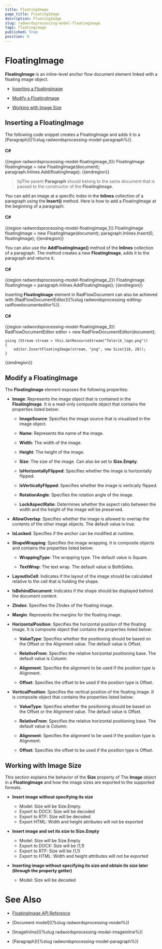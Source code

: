 ```yaml
---
title: FloatingImage
page_title: FloatingImage
description: FloatingImage
slug: radwordsprocessing-model-floatingimage
tags: floatingimage
published: True
position: 9
---
```


# FloatingImage



__FloatingImage__ is an inline-level anchor flow document element linked with a floating image object.
      

* [Inserting a FloatingImage](#inserting-a-floatingimage)

* [Modify a FloatingImage](#modify-a-floatingimage)

* [Working with Image Size](#working-with-image-size)

## Inserting a FloatingImage

The following code snippet creates a FloatingImage and adds it to a [Paragraph]({%slug radwordsprocessing-model-paragraph%}).
        

#### __C#__

{{region radwordsprocessing-model-floatingimage_0}}
    FloatingImage floatingImage = new FloatingImage(document);
    paragraph.Inlines.Add(floatingImage);
{{endregion}}



>tipThe parent __Paragraph__ should belong to the same document that is passed to the constructor of the __FloatingImage__.
          

You can add an image at a specific index in the __Inlines__ collection of a paragraph using the __Insert()__ method. Here is how to add a FloatingImage at the beginning of a paragraph:
        

#### __C#__

{{region radwordsprocessing-model-floatingimage_1}}
    FloatingImage floatingImage = new FloatingImage(document);
    paragraph.Inlines.Insert(0, floatingImage);
{{endregion}}



You can also use the __AddFloatingImage()__ method of the __Inlines__ collection of a paragraph. The method creates a new __FloatingImage__, adds it to the paragraph and returns it.
        

#### __C#__

{{region radwordsprocessing-model-floatingimage_2}}
    FloatingImage floatingImage = paragraph.Inlines.AddFloatingImage();
{{endregion}}



Inserting __FloatingImage__ element in RadFlowDocument can also be achieved with [RadFlowDocumentEditor]({%slug radwordsprocessing-editing-radflowdocumenteditor%}).
        

#### __C#__

{{region radwordsprocessing-model-floatingimage_3}}
    RadFlowDocumentEditor editor = new RadFlowDocumentEditor(document);

    using (Stream stream = this.GetResourceStream("Telerik_logo.png"))
    {
        editor.InsertFloatingImage(stream, "png", new Size(118, 28));
    }
{{endregion}}



## Modify a FloatingImage

The __FloatingImage__ element exposes the following properties:
        

* __Image__: Represents the image object that is contained in the __FloatingImage__. It is a read-only composite object that contains the properties listed below:

    * __ImageSource__: Specifies the image source that is visualized in the image object.

    * __Name__: Represents the name of the image.

    * __Width__: The width of the image.

    * __Height__: The height of the image.
    
	* __Size__: The size of the image. Can also be set to __Size.Empty__.  

    * __IsHorizontallyFlipped__: Specifies whether the image is horizontally flipped.

    * __IsVerticallyFlipped__: Specifies whether the image is vertically flipped.

    * __RotationAngle__: Specifies the rotation angle of the image.
    
	* __LockAspectRatio__: Determines whether the aspect ratio between the width and the height of the image will be preserved. 

* __AllowOverlap__: Specifies whether the image is allowed to overlap the contents of the other image objects. The default value is true.

* __IsLocked__: Specifies if the anchor can be modified at runtime.

* __ShapeWrapping__: Specifies the image wrapping. It is composite objects and contains the properties listed below:

    * __WrappingType__: The wrapping type. The default value is Square.

    * __TextWrap__: The text wrap. The default value is BothSides.

* __LayoutInCell__: Indicates if the layout of the image should be calculated relative to the cell that is holding the shape.

* __IsBehindDocument__: Indicates if the shape should be displayed behind the document content.

* __ZIndex__: Specifies the ZIndex of the floating image.

* __Margin__: Represents the margins for the floating image.

* __HorizontalPosition__: Specifies the horizontal position of the floating image. It is composite object that contains the properties listed below:

    * __ValueType__: Specifies whether the positioning should be based on the Offset or the Alignment value. The default value is Offset.

    * __RelativeFrom__: Specifies the relative horizontal positioning base. The default value is Column.

    * __Alignment__: Specifies the alignment to be used if the position type is Alignment.

    * __Offset__: Specifies the offset to be used if the position type is Offset.

* __VerticalPosition__: Specifies the vertical position of the floating image. It is composite object that contains the properties listed below:

    * __ValueType__: Specifies whether the positioning should be based on the Offset or the Alignment value. The default value is Offset.

    * __RelativeFrom__: Specifies the relative horizontal positioning base. The default value is Column.

    * __Alignment__: Specifies the alignment to be used if the position type is Alignment.

    * __Offset__: Specifies the offset to be used if the position type is Offset.
                

## Working with Image Size

This section explains the behavior of the  __Size__ property of The __Image__ object in a __FloatingImage__  and how the image sizes are exported to the supported formats.

* __Insert image without specifying its size__
	* Model: Size will be Size.Empty.
	* Export to DOCX: Size will be decoded
	* Export to RTF: Size will be decoded
	* Export HTML: Width and height attributes will not be exported


* __Insert image and set its size to Size.Empty__
	* Model: Size will be Size.Empty
	* Export to DOCX: Size will be (1,1)
	* Export to RTF: Size will be (1,1)
	* Export to HTML: Width and height attributes will not be exported

* __Inserting image without specifying its size and obtain its size later (through the property getter)__
	* Model: Size will be decoded



# See Also

 * [FloatingImage API Reference](http://www.telerik.com/help/wpf/t_telerik_windows_documents_flow_model_shapes_floatingimage.html)

 * [Document model]({%slug radwordsprocessing-model%})

 * [ImageInline]({%slug radwordsprocessing-model-imageinline%})

 * [Paragraph]({%slug radwordsprocessing-model-paragraph%})
